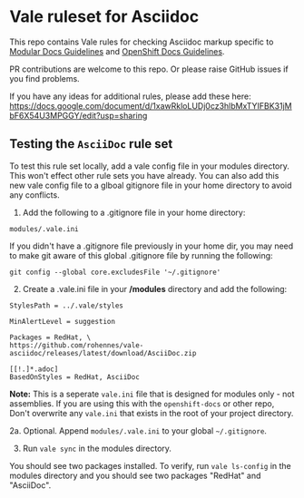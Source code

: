# Vale ruleset for Asciidoc

This repo contains Vale rules for checking Asciidoc markup specific to [Modular Docs Guidelines](https://redhat-documentation.github.io/modular-docs/) and [OpenShift Docs Guidelines](https://github.com/openshift/openshift-docs/blob/main/contributing_to_docs/doc_guidelines.adoc).

PR contributions are welcome to this repo. Or please raise GitHub issues if you find problems.

If you have any ideas for additional rules, please add these here: https://docs.google.com/document/d/1xawRkloLUDj0cz3hlbMxTYIFBK31jMbF6X54U3MPGGY/edit?usp=sharing  

## Testing the `AsciiDoc` rule set
To test this rule set locally, add a vale config file in your modules directory. This won't effect other rule sets you have already. You can also add this new vale config file to a glboal gitignore file in your home directory to avoid any conflicts.

1. Add the following to a .gitignore file in your home directory:

`modules/.vale.ini `

If you didn't have a .gitignore file previously in your home dir, you may need to make git aware of this global .gitignore file by running the following:

`git config --global core.excludesFile '~/.gitignore'`

2. Create a .vale.ini file in your **/modules** directory and add the following:

```
StylesPath = ../.vale/styles

MinAlertLevel = suggestion

Packages = RedHat, \
https://github.com/rohennes/vale-asciidoc/releases/latest/download/AsciiDoc.zip

[[!.]*.adoc]
BasedOnStyles = RedHat, AsciiDoc
```

**Note:** This is a seperate `vale.ini` file that is designed for modules only - not assemblies.  If you are using this with the `openshift-docs` or other repo, Don't overwrite any `vale.ini` that exists in the root of your project directory.

2a. Optional. Append `modules/.vale.ini` to your global `~/.gitignore`.

3. Run `vale sync` in the modules directory.

You should see two packages installed. To verify, run `vale ls-config`  in the modules directory and you should see two packages "RedHat" and "AsciiDoc". 


